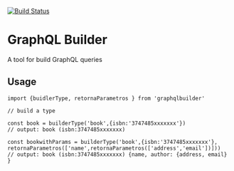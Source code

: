 [![Build Status](https://travis-ci.org/IgorDePaula/graphqlbuilder.svg?branch=master)](https://travis-ci.org/IgorDePaula/graphqlbuilder)

GraphQL Builder
===============


A tool for build GraphQL queries

Usage
---

```import {buidlerType, retornaParametros } from 'graphqlbuilder'```



```
// build a type

const book = builderType('book',{isbn:'3747485xxxxxxx'})
// output: book (isbn:3747485xxxxxxx)

const bookwithParams = builderType('book',{isbn:'3747485xxxxxxx'}, retornaParametros(['name',retornaParametros(['address','email'])]))
// output: book (isbn:3747485xxxxxxx) {name, author: {address, email} }

```
